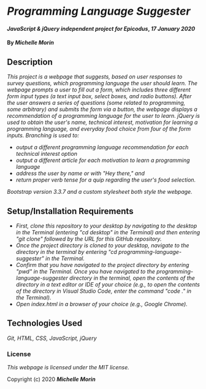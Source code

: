 # _Programming Language Suggester_

#### _JavaScript & jQuery independent project for Epicodus_, _17 January 2020_

#### By _**Michelle Morin**_

## Description

_This project is a webpage that suggests, based on user responses to survey questions, which programming language the user should learn. The webpage prompts a user to fill out a form, which includes three different form input types (a text input box, select boxes, and radio buttons). After the user answers a series of questions (some related to programming, some arbitrary) and submits the form via a button, the webpage displays a recommendation of a programming language for the user to learn. jQuery is used to obtain the user's name, technical interest, motivation for learning a programming language, and everyday food choice from four of the form inputs. Branching is used to:_
* _output a different programming language recommendation for each technical interest option_
* _output a different article for each motivation to learn a programming language_
* _address the user by name or with "Hey there," and_
* _return proper verb tense for a quip regarding the user's food selection._

_Bootstrap version 3.3.7 and a custom stylesheet both style the webpage._

## Setup/Installation Requirements

* _First, clone this repository to your desktop by navigating to the desktop in the Terminal (entering "cd desktop" in the Terminal) and then entering "git clone" followed by the URL for this GitHub repository._
* _Once the project directory is cloned to your desktop, navigate to the directory in the terminal by entering "cd programming-language-suggester" in the Terminal._
* _Confirm that you have navigated to the project directory by entering "pwd" in the Terminal. Once you have navigated to the programming-language-suggester directory in the terminal, open the contents of the directory in a text editor or IDE of your choice (e.g., to open the contents of the directory in Visual Studio Code, enter the command "code ." in the Terminal)._
* _Open index.html in a browser of your choice (e.g., Google Chrome)._

## Technologies Used

_Git, HTML, CSS, JavaScript, jQuery_

### License

*This webpage is licensed under the MIT license.*

Copyright (c) 2020 **_Michelle Morin_**